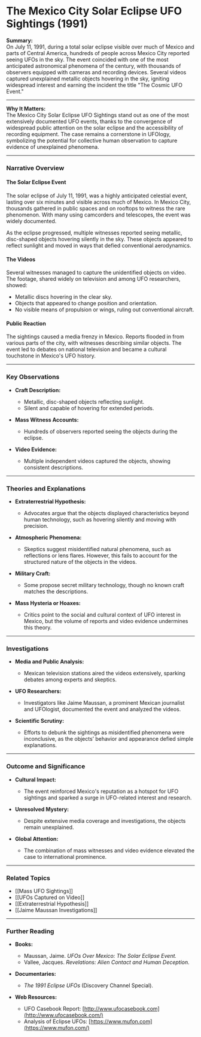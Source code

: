 # The Mexico City Solar Eclipse UFO Sightings (1991)

**Summary:**  
On July 11, 1991, during a total solar eclipse visible over much of Mexico and parts of Central America, hundreds of people across Mexico City reported seeing UFOs in the sky. The event coincided with one of the most anticipated astronomical phenomena of the century, with thousands of observers equipped with cameras and recording devices. Several videos captured unexplained metallic objects hovering in the sky, igniting widespread interest and earning the incident the title "The Cosmic UFO Event."

---

**Why It Matters:**  
The Mexico City Solar Eclipse UFO Sightings stand out as one of the most extensively documented UFO events, thanks to the convergence of widespread public attention on the solar eclipse and the accessibility of recording equipment. The case remains a cornerstone in UFOlogy, symbolizing the potential for collective human observation to capture evidence of unexplained phenomena.

---

### **Narrative Overview**

#### **The Solar Eclipse Event**

The solar eclipse of July 11, 1991, was a highly anticipated celestial event, lasting over six minutes and visible across much of Mexico. In Mexico City, thousands gathered in public spaces and on rooftops to witness the rare phenomenon. With many using camcorders and telescopes, the event was widely documented.

As the eclipse progressed, multiple witnesses reported seeing metallic, disc-shaped objects hovering silently in the sky. These objects appeared to reflect sunlight and moved in ways that defied conventional aerodynamics.

#### **The Videos**

Several witnesses managed to capture the unidentified objects on video. The footage, shared widely on television and among UFO researchers, showed:

- Metallic discs hovering in the clear sky.
- Objects that appeared to change position and orientation.
- No visible means of propulsion or wings, ruling out conventional aircraft.

#### **Public Reaction**

The sightings caused a media frenzy in Mexico. Reports flooded in from various parts of the city, with witnesses describing similar objects. The event led to debates on national television and became a cultural touchstone in Mexico's UFO history.

---

### **Key Observations**

- **Craft Description:**
    
    - Metallic, disc-shaped objects reflecting sunlight.
    - Silent and capable of hovering for extended periods.
- **Mass Witness Accounts:**
    
    - Hundreds of observers reported seeing the objects during the eclipse.
- **Video Evidence:**
    
    - Multiple independent videos captured the objects, showing consistent descriptions.

---

### **Theories and Explanations**

- **Extraterrestrial Hypothesis:**
    
    - Advocates argue that the objects displayed characteristics beyond human technology, such as hovering silently and moving with precision.
- **Atmospheric Phenomena:**
    
    - Skeptics suggest misidentified natural phenomena, such as reflections or lens flares. However, this fails to account for the structured nature of the objects in the videos.
- **Military Craft:**
    
    - Some propose secret military technology, though no known craft matches the descriptions.
- **Mass Hysteria or Hoaxes:**
    
    - Critics point to the social and cultural context of UFO interest in Mexico, but the volume of reports and video evidence undermines this theory.

---

### **Investigations**

- **Media and Public Analysis:**
    
    - Mexican television stations aired the videos extensively, sparking debates among experts and skeptics.
- **UFO Researchers:**
    
    - Investigators like Jaime Maussan, a prominent Mexican journalist and UFOlogist, documented the event and analyzed the videos.
- **Scientific Scrutiny:**
    
    - Efforts to debunk the sightings as misidentified phenomena were inconclusive, as the objects’ behavior and appearance defied simple explanations.

---

### **Outcome and Significance**

- **Cultural Impact:**
    
    - The event reinforced Mexico's reputation as a hotspot for UFO sightings and sparked a surge in UFO-related interest and research.
- **Unresolved Mystery:**
    
    - Despite extensive media coverage and investigations, the objects remain unexplained.
- **Global Attention:**
    
    - The combination of mass witnesses and video evidence elevated the case to international prominence.

---

### **Related Topics**

- [[Mass UFO Sightings]]
- [[UFOs Captured on Video]]
- [[Extraterrestrial Hypothesis]]
- [[Jaime Maussan Investigations]]

---

### **Further Reading**

- **Books:**
    
    - Maussan, Jaime. _UFOs Over Mexico: The Solar Eclipse Event._
    - Vallee, Jacques. _Revelations: Alien Contact and Human Deception._
- **Documentaries:**
    
    - _The 1991 Eclipse UFOs_ (Discovery Channel Special).
- **Web Resources:**
    
    - UFO Casebook Report: [http://www.ufocasebook.com](http://www.ufocasebook.com/)
    - Analysis of Eclipse UFOs: [https://www.mufon.com](https://www.mufon.com/)

